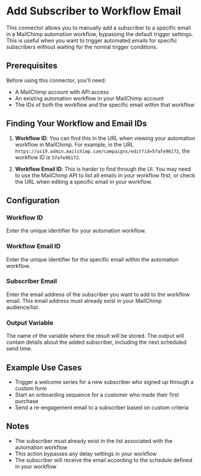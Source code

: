 # Add Subscriber to Workflow Email

This connector allows you to manually add a subscriber to a specific email in a MailChimp automation workflow, bypassing the default trigger settings. This is useful when you want to trigger automated emails for specific subscribers without waiting for the normal trigger conditions.

## Prerequisites

Before using this connector, you'll need:
- A MailChimp account with API access
- An existing automation workflow in your MailChimp account
- The IDs of both the workflow and the specific email within that workflow

## Finding Your Workflow and Email IDs

1. **Workflow ID**: You can find this in the URL when viewing your automation workflow in MailChimp. For example, in the URL `https://us19.admin.mailchimp.com/campaigns/edit?id=57afe96172`, the workflow ID is `57afe96172`.

2. **Workflow Email ID**: This is harder to find through the UI. You may need to use the MailChimp API to list all emails in your workflow first, or check the URL when editing a specific email in your workflow.

## Configuration

### Workflow ID
Enter the unique identifier for your automation workflow.

### Workflow Email ID
Enter the unique identifier for the specific email within the automation workflow.

### Subscriber Email
Enter the email address of the subscriber you want to add to the workflow email. This email address must already exist in your MailChimp audience/list.

### Output Variable
The name of the variable where the result will be stored. The output will contain details about the added subscriber, including the next scheduled send time.

## Example Use Cases

- Trigger a welcome series for a new subscriber who signed up through a custom form
- Start an onboarding sequence for a customer who made their first purchase
- Send a re-engagement email to a subscriber based on custom criteria

## Notes

- The subscriber must already exist in the list associated with the automation workflow
- This action bypasses any delay settings in your workflow
- The subscriber will receive the email according to the schedule defined in your workflow